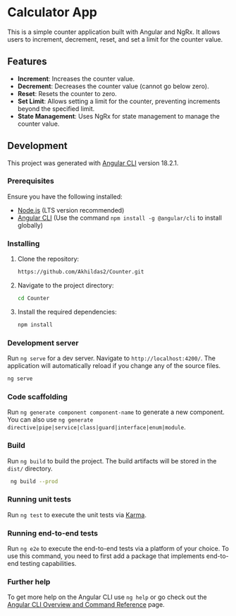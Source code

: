 # Calculator App

This is a simple counter application built with Angular and NgRx. It allows users to increment, decrement, reset, and set a limit for the counter value.

## Features

- **Increment**: Increases the counter value.
- **Decrement**: Decreases the counter value (cannot go below zero).
- **Reset**: Resets the counter to zero.
- **Set Limit**: Allows setting a limit for the counter, preventing increments beyond the specified limit.
- **State Management**: Uses NgRx for state management to manage the counter value.

## Development

This project was generated with [Angular CLI](https://github.com/angular/angular-cli) version 18.2.1.

### Prerequisites

Ensure you have the following installed:

- [Node.js](https://nodejs.org/) (LTS version recommended)
- [Angular CLI](https://angular.io/cli) (Use the command `npm install -g @angular/cli` to install globally)

### Installing

1. Clone the repository:

   ```bash
   https://github.com/Akhildas2/Counter.git
   ```

2. Navigate to the project directory:

   ```bash
   cd Counter
   ```

3. Install the required dependencies:

   ```bash
   npm install
   ```

### Development server

Run `ng serve` for a dev server. Navigate to `http://localhost:4200/`. The application will automatically reload if you change any of the source files.

```bash
ng serve
```

### Code scaffolding

Run `ng generate component component-name` to generate a new component. You can also use `ng generate directive|pipe|service|class|guard|interface|enum|module`.

### Build

Run `ng build` to build the project. The build artifacts will be stored in the `dist/` directory.

```bash
 ng build --prod
```

### Running unit tests

Run `ng test` to execute the unit tests via [Karma](https://karma-runner.github.io).

### Running end-to-end tests

Run `ng e2e` to execute the end-to-end tests via a platform of your choice. To use this command, you need to first add a package that implements end-to-end testing capabilities.

### Further help

To get more help on the Angular CLI use `ng help` or go check out the [Angular CLI Overview and Command Reference](https://angular.dev/tools/cli) page.
